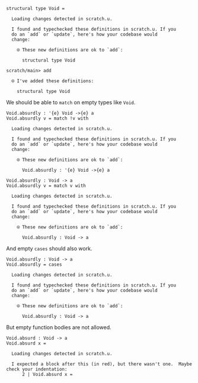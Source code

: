 ``` unison
structural type Void =
```

``` ucm :added-by-ucm
  Loading changes detected in scratch.u.

  I found and typechecked these definitions in scratch.u. If you
  do an `add` or `update`, here's how your codebase would
  change:
  
    ⍟ These new definitions are ok to `add`:
    
      structural type Void

```

``` ucm
scratch/main> add

  ⍟ I've added these definitions:
  
    structural type Void

```

We should be able to `match` on empty types like `Void`.

``` unison
Void.absurdly : '{e} Void ->{e} a
Void.absurdly v = match !v with
```

``` ucm :added-by-ucm
  Loading changes detected in scratch.u.

  I found and typechecked these definitions in scratch.u. If you
  do an `add` or `update`, here's how your codebase would
  change:
  
    ⍟ These new definitions are ok to `add`:
    
      Void.absurdly : '{e} Void ->{e} a

```

``` unison
Void.absurdly : Void -> a
Void.absurdly v = match v with
```

``` ucm :added-by-ucm
  Loading changes detected in scratch.u.

  I found and typechecked these definitions in scratch.u. If you
  do an `add` or `update`, here's how your codebase would
  change:
  
    ⍟ These new definitions are ok to `add`:
    
      Void.absurdly : Void -> a

```

And empty `cases` should also work.

``` unison
Void.absurdly : Void -> a
Void.absurdly = cases
```

``` ucm :added-by-ucm
  Loading changes detected in scratch.u.

  I found and typechecked these definitions in scratch.u. If you
  do an `add` or `update`, here's how your codebase would
  change:
  
    ⍟ These new definitions are ok to `add`:
    
      Void.absurdly : Void -> a

```

But empty function bodies are not allowed.

``` unison :error
Void.absurd : Void -> a
Void.absurd x =
```

``` ucm :added-by-ucm
  Loading changes detected in scratch.u.

  I expected a block after this (in red), but there wasn't one.  Maybe check your indentation:
      2 | Void.absurd x =
  

```
